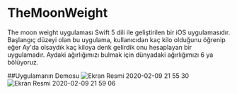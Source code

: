 # TheMoonWeight
The moon weight uygulaması Swift 5 dili ile geliştirilen bir iOS uygulamasıdır.
Başlangıç düzeyi olan bu uygulama, kullanıcıdan kaç kilo olduğunu öğrenip eğer Ay'da olsaydık kaç kiloya denk gelirdik onu hesaplayan bir uygulamadır.
Aydaki ağırlığımızı bulmak için dünyadaki ağırlığımızı 6 ya bölüyoruz.

##Uygulamanın Demosu
![Ekran Resmi 2020-02-09 21 55 30](https://user-images.githubusercontent.com/45877677/74329332-aa91a800-4da0-11ea-817f-b544c521a271.png)
![Ekran Resmi 2020-02-09 21 59 06](https://user-images.githubusercontent.com/45877677/74329334-abc2d500-4da0-11ea-9ec6-6e0d754acdbc.png)
